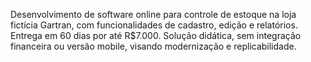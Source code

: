 Desenvolvimento de software online para controle de estoque na loja fictícia Gartran, com funcionalidades de cadastro, edição e relatórios. Entrega em 60 dias por até R$7.000. Solução didática, sem integração financeira ou versão mobile, visando modernização e replicabilidade.
